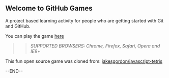 ## Welcome to GitHub Games

A project based learning activity for people who are getting started with Git and GitHub.

You can play the game [here](https://githubschool.github.io/github-games/)

>> _*SUPPORTED BROWSERS*: Chrome, Firefox, Safari, Opera and IE9+_

This fun open source game was cloned from: [jakesgordon/javascript-tetris](https://github.com/jakesgordon/javascript-tetris)

--END--
